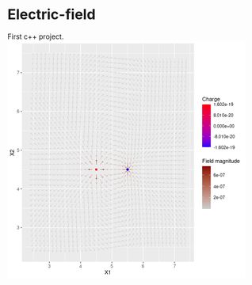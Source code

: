 # Electric-field
First c++ project.  
![screenshot of electric field](/plot.png)
<object data="{{Rplots.pdf}}" width="1000" height="1000" type='application/pdf'/>